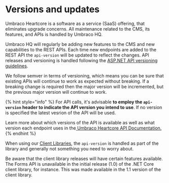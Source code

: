 # Versions and updates

Umbraco Heartcore is a software as a service (SaaS) offering, that eliminates upgrade concerns. All maintenance related to the CMS, its features, and APIs is handled by Umbraco HQ.

Umbraco HQ will regularly be adding new features to the CMS and new capabilities to the REST APIs. Each time new endpoints are added to the REST API the `api-version` will be updated to reflect the changes. API releases and versioning is handled following the [ASP.NET API versioning guidelines](https://github.com/microsoft/aspnet-api-versioning).

We follow semver in terms of versioning, which means you can be sure that existing APIs will continue to work as expected without breaking. If a breaking change is required then the major version will be incremented, but the previous major version will continue to work.

{% hint style="info" %}
For API calls, it's advisable **to employ the `api-version` header to indicate the API version you intend to use**. If no version is specified the latest vesrion of the API will be used.

Learn more about which versions of the API is available as well as what version each endpoint uses in the[ Umbraco Heartcore API Documentation.](api-documentation/)
{% endhint %}

When using our [Client Libraries](client-libraries/), the `api-version` is handled as part of the library and generally not something you need to worry about.

Be aware that the client library releases will have certain features available. The Forms API is unavailable in the initial release (1.0) of the .NET Core client library, for instance. This was made available in the 1.1 version of the client library.